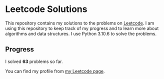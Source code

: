 # Leetcode Solutions

This repository contains my solutions to the problems on [Leetcode](https://leetcode.com/problemset/all/). I am using this repository to keep track of my progress and to learn more about algorithms and data structures. I use Python 3.10.6 to solve the problems.

## Progress

I solved **63** problems so far.

You can find my profile from [my Leetcode page](https://leetcode.com/taner_celikkiran/).
